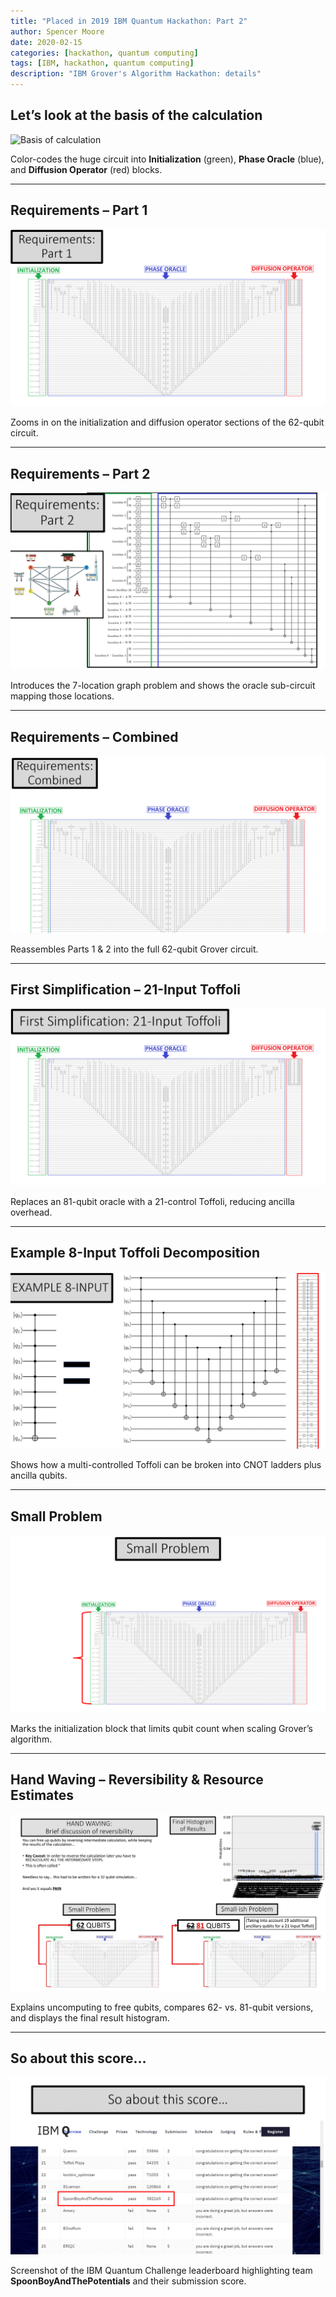 ```yaml
---
title: "Placed in 2019 IBM Quantum Hackathon: Part 2"
author: Spencer Moore
date: 2020-02-15
categories: [hackathon, quantum computing]
tags: [IBM, hackathon, quantum computing]
description: "IBM Grover's Algorithm Hackathon: details"
---
```



## Let’s look at the basis of the calculation
![Basis of calculation](..\assets\img\posts\2019-q-hackathon-87.gif)

Color-codes the huge circuit into **Initialization** (green), **Phase Oracle** (blue), and **Diffusion Operator** (red) blocks.

---

## Requirements – Part 1
![Requirements Part 1](..\assets\img\posts\2019-q-hackathon-88.gif)

Zooms in on the initialization and diffusion operator sections of the 62-qubit circuit.

---

## Requirements – Part 2
![Requirements Part 2](..\assets\img\posts\2019-q-hackathon-89.gif)

Introduces the 7-location graph problem and shows the oracle sub-circuit mapping those locations.

---

## Requirements – Combined
![Requirements Combined](..\assets\img\posts\2019-q-hackathon-90.gif)

Reassembles Parts 1 & 2 into the full 62-qubit Grover circuit.

---

## First Simplification – 21-Input Toffoli
![21-input Toffoli](..\assets\img\posts\2019-q-hackathon-91.gif)

Replaces an 81-qubit oracle with a 21-control Toffoli, reducing ancilla overhead.

---

## Example 8-Input Toffoli Decomposition
![8-input Toffoli](..\assets\img\posts\2019-q-hackathon-92.gif)

Shows how a multi-controlled Toffoli can be broken into CNOT ladders plus ancilla qubits.

---

## Small Problem
![Small problem](..\assets\img\posts\2019-q-hackathon-93.gif)

Marks the initialization block that limits qubit count when scaling Grover’s algorithm.

---

## Hand Waving – Reversibility & Resource Estimates
![Reversibility collage](..\assets\img\posts\2019-q-hackathon-94_plus_quantum_collage.jpg)

Explains uncomputing to free qubits, compares 62- vs. 81-qubit versions, and displays the final result histogram.

---

## So about this score…
![Leaderboard slide](..\assets\img\posts\2019-q-hackathon-98.gif)

Screenshot of the IBM Quantum Challenge leaderboard highlighting team **SpoonBoyAndThePotentials** and their submission score.

